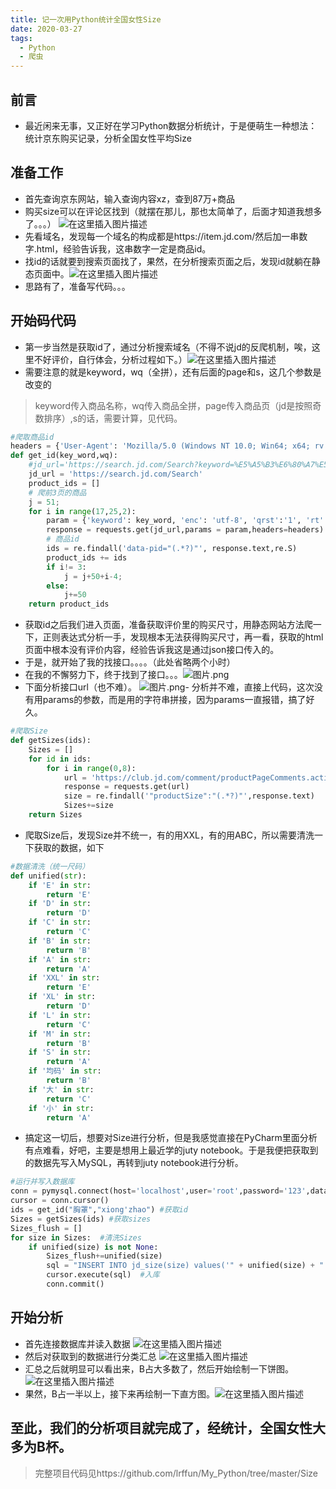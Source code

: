 ```yaml
---
title: 记一次用Python统计全国女性Size
date: 2020-03-27
tags:
  - Python
  - 爬虫
---
```

## 前言
 - 最近闲来无事，又正好在学习Python数据分析统计，于是便萌生一种想法：统计京东购买记录，分析全国女性平均Size

## 准备工作
- 首先查询京东网站，输入查询内容xz，查到87万+商品
- 购买size可以在评论区找到（就摆在那儿，那也太简单了，后面才知道我想多了。。。）
![在这里插入图片描述](https://img-blog.csdnimg.cn/20200327095835323.png)
- 先看域名，发现每一个域名的构成都是https://item.jd.com/然后加一串数字.html，经验告诉我，这串数字一定是商品id。
- 找id的话就要到搜索页面找了，果然，在分析搜索页面之后，发现id就躺在静态页面中。![在这里插入图片描述](https://img-blog.csdnimg.cn/20200327095929529.png?x-oss-process=image/watermark,type_ZmFuZ3poZW5naGVpdGk,shadow_10,text_aHR0cHM6Ly9ibG9nLmNzZG4ubmV0L3dlaXhpbl80NDM3MTg0Mg==,size_16,color_FFFFFF,t_70)
- 思路有了，准备写代码。。。

## 开始码代码
- 第一步当然是获取id了，通过分析搜索域名（不得不说jd的反爬机制，唉，这里不好评价，自行体会，分析过程如下。）![在这里插入图片描述](https://img-blog.csdnimg.cn/2020032709595885.png?x-oss-process=image/watermark,type_ZmFuZ3poZW5naGVpdGk,shadow_10,text_aHR0cHM6Ly9ibG9nLmNzZG4ubmV0L3dlaXhpbl80NDM3MTg0Mg==,size_16,color_FFFFFF,t_70)
- 需要注意的就是keyword，wq（全拼），还有后面的page和s，这几个参数是改变的
> keyword传入商品名称，wq传入商品全拼，page传入商品页（jd是按照奇数排序）,s的话，需要计算，见代码。
```python
#爬取商品id
headers = {'User-Agent': 'Mozilla/5.0 (Windows NT 10.0; Win64; x64; rv:75.0) Gecko/20100101 Firefox/75.0'}
def get_id(key_word,wq):
    #jd_url='https://search.jd.com/Search?keyword=%E5%A5%B3%E6%80%A7%E5%86%85%E8%A1%A3&enc=utf-8&wq=%E5%A5%B3%E6%80%A7nei%27yi&pvid=fafd7af082734ae1a4a6cb674f98b2e4'
    jd_url = 'https://search.jd.com/Search'
    product_ids = []
    # 爬前3页的商品
    j = 51;
    for i in range(17,25,2):
        param = {'keyword': key_word, 'enc': 'utf-8', 'qrst':'1', 'rt':1, 'stop':1, 'vt':2, 'wq':wq, 'page':i, 's':j, 'click':0}
        response = requests.get(jd_url,params = param,headers=headers)
        # 商品id
        ids = re.findall('data-pid="(.*?)"', response.text,re.S)
        product_ids += ids
        if i!= 3:
            j = j+50+i-4;
        else:
            j+=50
    return product_ids
```
- 获取id之后我们进入页面，准备获取评价里的购买尺寸，用静态网站方法爬一下，正则表达式分析一手，发现根本无法获得购买尺寸，再一看，获取的html页面中根本没有评价内容，经验告诉我这是通过json接口传入的。
- 于是，就开始了我的找接口。。。。（此处省略两个小时）
- 在我的不懈努力下，终于找到了接口。。。![图片.png](https://imgconvert.csdnimg.cn/aHR0cHM6Ly9pLmxvbGkubmV0LzIwMjAvMDMvMjcvbFZrUVNMZ2hLQ0dudHF2LnBuZw?x-oss-process=image/format,png)
- 下面分析接口url（也不难）。
![图片.png](https://imgconvert.csdnimg.cn/aHR0cHM6Ly9pLmxvbGkubmV0LzIwMjAvMDMvMjcvR0JPVjJiSHl0OEF4cDRuLnBuZw?x-oss-process=image/format,png)- 分析并不难，直接上代码，这次没有用params的参数，而是用的字符串拼接，因为params一直报错，搞了好久。

```python
#爬取Size
def getSizes(ids):
    Sizes = []
    for id in ids:
        for i in range(0,8):
            url = 'https://club.jd.com/comment/productPageComments.action?callback=fetchJSON_comment98&productId='+id+'&score=0&sortType=5&page='+str(i)+'&pageSize=10&isShadowSku=0&fold=1'
            response = requests.get(url)
            size = re.findall('"productSize":"(.*?)"',response.text)
            Sizes+=size
    return Sizes
```
- 爬取Size后，发现Size并不统一，有的用XXL，有的用ABC，所以需要清洗一下获取的数据，如下

```python
#数据清洗（统一尺码）
def unified(str):
    if 'E' in str:
        return 'E'
    if 'D' in str:
        return 'D'
    if 'C' in str:
        return 'C'
    if 'B' in str:
        return 'B'
    if 'A' in str:
        return 'A'
    if 'XXL' in str:
        return 'E'
    if 'XL' in str:
        return 'D'
    if 'L' in str:
        return 'C'
    if 'M' in str:
        return 'B'
    if 'S' in str:
        return 'A'
    if '均码' in str:
        return 'B'
    if '大' in str:
        return 'C'
    if '小' in str:
        return 'A'
```
- 搞定这一切后，想要对Size进行分析，但是我感觉直接在PyCharm里面分析有点难看，好吧，主要是想用上最近学的juty notebook。于是我便把获取到的数据先写入MySQL，再转到juty notebook进行分析。

```python
#运行并写入数据库
conn = pymysql.connect(host='localhost',user='root',password='123',database='size',port=3306) #连接数据库
cursor = conn.cursor()
ids = get_id("胸罩","xiong'zhao") #获取id
Sizes = getSizes(ids) #获取sizes
Sizes_flush = [] 
for size in Sizes:  #清洗Sizes
    if unified(size) is not None:
        Sizes_flush+=unified(size)
        sql = "INSERT INTO jd_size(size) values('" + unified(size) + "');"
        cursor.execute(sql)  #入库
        conn.commit()
```
## 开始分析
- 首先连接数据库并读入数据
![在这里插入图片描述](https://img-blog.csdnimg.cn/20200327093937468.png?x-oss-process=image/watermark,type_ZmFuZ3poZW5naGVpdGk,shadow_10,text_aHR0cHM6Ly9ibG9nLmNzZG4ubmV0L3dlaXhpbl80NDM3MTg0Mg==,size_16,color_FFFFFF,t_70)
- 然后对获取到的数据进行分类汇总
![在这里插入图片描述](https://img-blog.csdnimg.cn/20200327094126886.png?x-oss-process=image/watermark,type_ZmFuZ3poZW5naGVpdGk,shadow_10,text_aHR0cHM6Ly9ibG9nLmNzZG4ubmV0L3dlaXhpbl80NDM3MTg0Mg==,size_16,color_FFFFFF,t_70)
- 汇总之后就明显可以看出来，B占大多数了，然后开始绘制一下饼图。![在这里插入图片描述](https://img-blog.csdnimg.cn/20200327094236284.png?x-oss-process=image/watermark,type_ZmFuZ3poZW5naGVpdGk,shadow_10,text_aHR0cHM6Ly9ibG9nLmNzZG4ubmV0L3dlaXhpbl80NDM3MTg0Mg==,size_16,color_FFFFFF,t_70)
- 果然，B占一半以上，接下来再绘制一下直方图。![在这里插入图片描述](https://img-blog.csdnimg.cn/20200327094332838.png?x-oss-process=image/watermark,type_ZmFuZ3poZW5naGVpdGk,shadow_10,text_aHR0cHM6Ly9ibG9nLmNzZG4ubmV0L3dlaXhpbl80NDM3MTg0Mg==,size_16,color_FFFFFF,t_70)
## 至此，我们的分析项目就完成了，经统计，全国女性大多为B杯。
> 完整项目代码见https://github.com/lrffun/My_Python/tree/master/Size
